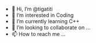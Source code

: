 - 👋 Hi, I’m @tigatiti
- 👀 I’m interested in Coding
- 🌱 I’m currently learning C++
- 💞️ I’m looking to collaborate on ...
- 📫 How to reach me ...

<!---
tigatiti/tigatiti is a ✨ special ✨ repository because its `README.md` (this file) appears on your GitHub profile.
You can click the Preview link to take a look at your changes.
--->
